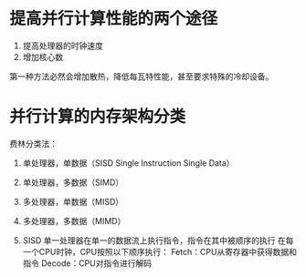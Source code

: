 # 提高并行计算性能的两个途径

1. 提高处理器的时钟速度
2. 增加核心数

第一种方法必然会增加散热，降低每瓦特性能，甚至要求特殊的冷却设备。

# 并行计算的内存架构分类

费林分类法：
1. 单处理器，单数据（SISD Single Instruction Single Data）
2. 单处理器，多数据（SIMD）
3. 多处理器，单数据（MISD）
4. 多处理器，多数据（MIMD）

1. SISD
单一处理器在单一的数据流上执行指令，指令在其中被顺序的执行
在每一个CPU时钟，CPU按照以下顺序执行：
Fetch：CPU从寄存器中获得数据和指令
Decode：CPU对指令进行解码
